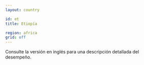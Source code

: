 ```yaml
---
layout: country

id: et
title: Etiopía

region: africa
grid: off
---
```


Consulte la versión en inglés para una descripción detallada del desempeño.